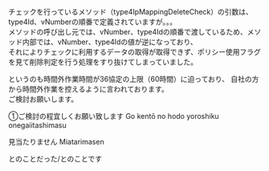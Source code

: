 チェックを行っているメソッド（type4IpMappingDeleteCheck）の引数は、type4Id、vNumberの順番で定義されていますが。。。  
メソッドの呼び出し元では、vNumber、type4Idの順番で渡しているため、メソッド内部では、vNumber、type4Idの値が逆になっており、  
それによりチェックに利用するデータの取得が取得できず、ポリシー使用フラグを見て削除判定を行う処理をすり抜けてしまっていました。  


というのも時間外作業時間が36協定の上限（60時間）に迫っており、
自社の方から時間外作業を控えるように言われております。  
ご検討お願いします。  

①ご検討の程宜しくお願い致します  Go kentō no hodo yoroshiku onegaiitashimasu    

見当たりません Miatarimasen

とのことだった/とのことです
